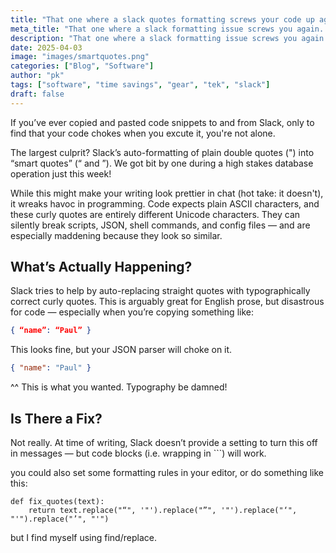 ```yaml
---
title: "That one where a slack quotes formatting screws your code up again..."
meta_title: "That one where a slack formatting issue screws you again..."
description: "That one where a slack formatting issue screws you again..."
date: 2025-04-03
image: "images/smartquotes.png"
categories: ["Blog", "Software"]
author: "pk"
tags: ["software", "time savings", "gear", "tek", "slack"]
draft: false
---
```


If you’ve ever copied and pasted code snippets to and from Slack, only to find that your code chokes when you excute it, you're not alone.

The largest culprit? Slack’s auto-formatting of plain double quotes (") into “smart quotes” (“ and ”). We got bit by one during a high stakes database operation just this week!

While this might make your writing look prettier in chat (hot take: it doesn't), it wreaks havoc in programming. Code expects plain ASCII characters, and these curly quotes are entirely different Unicode characters. They can silently break scripts, JSON, shell commands, and config files — and are especially maddening because they look so similar.

## What’s Actually Happening?

Slack tries to help by auto-replacing straight quotes with typographically correct curly quotes. This is arguably great for English prose, but disastrous for code — especially when you’re copying something like:

```json
{ “name”: “Paul” }
```

This looks fine, but your JSON parser will choke on it.

```json
{ "name": "Paul" }
```
^^ This is what you wanted. Typography be damned! 


## Is There a Fix?

Not really. At time of writing, Slack doesn’t provide a setting to turn this off in messages — but code blocks (i.e. wrapping in ```) will work.

you could also set some formatting rules in your editor, or do something like this:
```
def fix_quotes(text):
    return text.replace("“", '"').replace("”", '"').replace("‘", "'").replace("’", "'")
```
but I find myself using find/replace.



